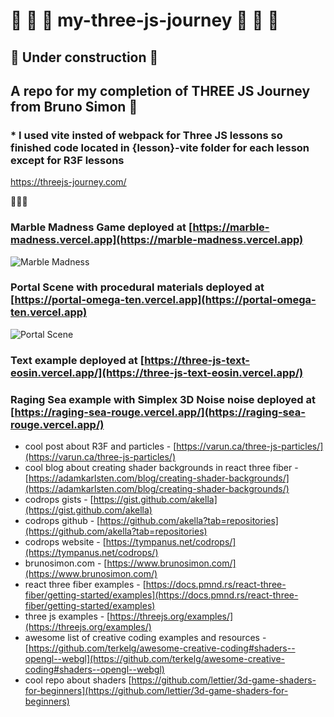 # 🙉 🍔 🍩 my-three-js-journey 🙉 🍔 🍩

## 🚧 Under construction 🚧

## A repo for my completion of THREE JS Journey from Bruno Simon 🍔

### \* I used vite insted of webpack for Three JS lessons so finished code located in {lesson}-vite folder for each lesson except for R3F lessons

<https://threejs-journey.com/>

🦊🦊🦊

### Marble Madness Game deployed at [https://marble-madness.vercel.app](https://marble-madness.vercel.app)

![Marble Madness](https://github.com/moonraker22/my-three-js-journey/raw/main/53-create-a-game-with-r3f/public/Marble_Maddness.jpg)

### Portal Scene with procedural materials deployed at [https://portal-omega-ten.vercel.app](https://portal-omega-ten.vercel.app)

![Portal Scene](https://github.com/moonraker22/my-three-js-journey/blob/main/38-importing-and-optimizing-the-scene/38-vite/public/resources/portal_readme.jpg?raw=true)

### Text example deployed at [https://three-js-text-eosin.vercel.app/](https://three-js-text-eosin.vercel.app/)

### Raging Sea example with Simplex 3D Noise noise deployed at [https://raging-sea-rouge.vercel.app/](https://raging-sea-rouge.vercel.app/)

- cool post about R3F and particles - [https://varun.ca/three-js-particles/](https://varun.ca/three-js-particles/)
- cool blog about creating shader backgrounds in react three fiber - [https://adamkarlsten.com/blog/creating-shader-backgrounds/](https://adamkarlsten.com/blog/creating-shader-backgrounds/)
- codrops gists - [https://gist.github.com/akella](https://gist.github.com/akella)
- codrops github - [https://github.com/akella?tab=repositories](https://github.com/akella?tab=repositories)
- codrops website - [https://tympanus.net/codrops/](https://tympanus.net/codrops/)
- brunosimon.com - [https://www.brunosimon.com/](https://www.brunosimon.com/)
- react three fiber examples - [https://docs.pmnd.rs/react-three-fiber/getting-started/examples](https://docs.pmnd.rs/react-three-fiber/getting-started/examples)
- three js examples - [https://threejs.org/examples/](https://threejs.org/examples/)
- awesome list of creative coding examples and resources - [https://github.com/terkelg/awesome-creative-coding#shaders--opengl--webgl](https://github.com/terkelg/awesome-creative-coding#shaders--opengl--webgl)
- cool repo about shaders [https://github.com/lettier/3d-game-shaders-for-beginners](https://github.com/lettier/3d-game-shaders-for-beginners)
